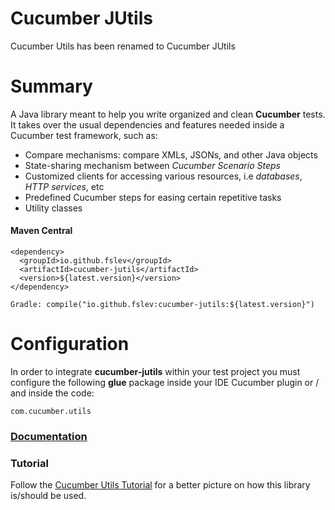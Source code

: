 # Cucumber JUtils

Cucumber Utils has been renamed to Cucumber JUtils

# Summary
A Java library meant to help you write organized and clean **Cucumber** tests.  
It takes over the usual dependencies and features needed inside a Cucumber test framework, such as:  
* Compare mechanisms: compare XMLs, JSONs, and other Java objects  
* State-sharing mechanism between _Cucumber Scenario Steps_  
* Customized clients for accessing various resources, i.e _databases_, _HTTP services_, etc  
* Predefined Cucumber steps for easing certain repetitive tasks
* Utility classes           

#### Maven Central
```
<dependency>
  <groupId>io.github.fslev</groupId>
  <artifactId>cucumber-jutils</artifactId>
  <version>${latest.version}</version>
</dependency>

Gradle: compile("io.github.fslev:cucumber-jutils:${latest.version}")
```  

# Configuration
In order to integrate **cucumber-jutils** within your test project you must configure the following **glue** package inside your IDE Cucumber plugin or / and inside the code:
```
com.cucumber.utils
```  
### [Documentation](https://github.com/fslev/cucumber-utils/wiki)

### Tutorial
Follow the [Cucumber Utils Tutorial](https://github.com/fslev/cucumber-utils-tutorial) for a better picture on how this library is/should be used.  

